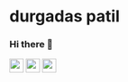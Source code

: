 # durgadas patil
### Hi there 👋

<a href="https://www.linkedin.com/in/durgadaspatil"><img src="https://img.shields.io/badge/linkedin-%230077B5.svg?&style=for-the-badge&logo=linkedin&logoColor=white" height=25></a>
<a href="https://x.com/durgadaspatil45"><img src="https://img.shields.io/badge/Twitter-1DA1F2?style=for-the-badge&logo=twitter&logoColor=white" height=25></a>
<a href="mailto:durgadaspatil45@gmail.com"><img src="https://img.shields.io/badge/gmail-%2312100E.svg?&style=for-the-badge&logo=gmail&logoColor=white" height=25></a>